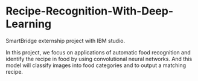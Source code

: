 # Recipe-Recognition-With-Deep-Learning
SmartBridge externship project with IBM studio.

In this project, we focus on applications of automatic food recognition and identify the recipe in food by using convolutional neural networks. And this model will classify images into food categories and to output a matching recipe.
